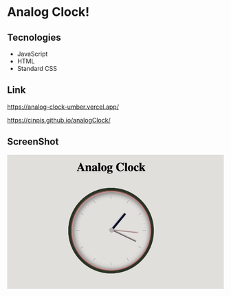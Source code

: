 # Analog Clock!

## Tecnologies

- JavaScript
- HTML
- Standard CSS

## Link

https://analog-clock-umber.vercel.app/

https://cinpis.github.io/analogClock/

## ScreenShot

![Image](https://github.com/CINPIS/analogClock/blob/gh-pages/clock.png?raw=true "Analog Clock")
